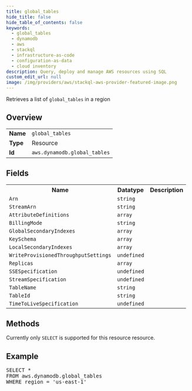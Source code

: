 ```yaml
---
title: global_tables
hide_title: false
hide_table_of_contents: false
keywords:
  - global_tables
  - dynamodb
  - aws
  - stackql
  - infrastructure-as-code
  - configuration-as-data
  - cloud inventory
description: Query, deploy and manage AWS resources using SQL
custom_edit_url: null
image: /img/providers/aws/stackql-aws-provider-featured-image.png
---
```

Retrieves a list of <code>global_tables</code> in a region

## Overview
<table><tbody>
<tr><td><b>Name</b></td><td><code>global_tables</code></td></tr>
<tr><td><b>Type</b></td><td>Resource</td></tr>
<tr><td><b>Id</b></td><td><code>aws.dynamodb.global_tables</code></td></tr>
</tbody></table>

## Fields
<table><tbody>
<tr><th>Name</th><th>Datatype</th><th>Description</th></tr>
<tr><td><code>Arn</code></td><td><code>string</code></td><td></td></tr><tr><td><code>StreamArn</code></td><td><code>string</code></td><td></td></tr><tr><td><code>AttributeDefinitions</code></td><td><code>array</code></td><td></td></tr><tr><td><code>BillingMode</code></td><td><code>string</code></td><td></td></tr><tr><td><code>GlobalSecondaryIndexes</code></td><td><code>array</code></td><td></td></tr><tr><td><code>KeySchema</code></td><td><code>array</code></td><td></td></tr><tr><td><code>LocalSecondaryIndexes</code></td><td><code>array</code></td><td></td></tr><tr><td><code>WriteProvisionedThroughputSettings</code></td><td><code>undefined</code></td><td></td></tr><tr><td><code>Replicas</code></td><td><code>array</code></td><td></td></tr><tr><td><code>SSESpecification</code></td><td><code>undefined</code></td><td></td></tr><tr><td><code>StreamSpecification</code></td><td><code>undefined</code></td><td></td></tr><tr><td><code>TableName</code></td><td><code>string</code></td><td></td></tr><tr><td><code>TableId</code></td><td><code>string</code></td><td></td></tr><tr><td><code>TimeToLiveSpecification</code></td><td><code>undefined</code></td><td></td></tr>
</tbody></table>

## Methods
Currently only <code>SELECT</code> is supported for this resource resource.

## Example
<pre>
SELECT * 
FROM aws.dynamodb.global_tables
WHERE region = 'us-east-1'
</pre>
